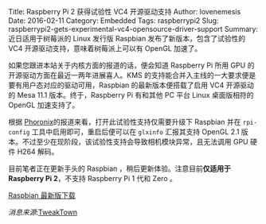 Title: Raspberry Pi 2 获得试验性 VC4 开源驱动支持
Author: lovenemesis
Date: 2016-02-11
Category: Embedded
Tags: raspberrypi2
Slug: raspberrypi2-gets-experimental-vc4-opensource-driver-support
Summary: 近日适用于树莓派的 Linux 发行版 Raspbian 发布了新版本，包含了试验性的 VC4 开源驱动支持，意味着树莓派上可以有 OpenGL 加速了。

如果您跟进本站关于内核方面的报道的话，便会知道 Raspberry Pi 所用 GPU 的开源驱动方面在最近一两年进展喜人。KMS 的支持能合并入主线的一大要求便是要有用户态对应的驱动可用，Raspbian 的最新版本便搭载了启用 VC4 开源驱动的 Mesa 11.1 版本。终于，Raspberry Pi 有和其他 PC 平台 Linux 桌面版相符的 OpenGL 加速支持了。

根据 [Phoronix](https://www.phoronix.com/scan.php?page=news_item&px=Trying-VC4-On-Raspbian-RPi2)的报道来看，打开此试验性支持仅需要升级下 Raspbian 并在 `rpi-config` 工具中启用即可，重启后便可以在 `glxinfo` 汇报其支持 OpenGL 2.1 版本。不过至少在现阶段，该试验性支持会导致相机模块异常，且无法调用 GPU 硬件 H264 解码。

目前笔者正在更新手头的 Raspbian ，稍后更新体验。注意目前**仅适用于 Raspberry Pi 2**，不支持 Raspberry Pi 1 代和 Zero 。

[Raspbian 最新版下载](https://www.raspberrypi.org/downloads/raspbian/)

*消息来源*:[TweakTown](http://www.tweaktown.com/news/50280/raspberry-pi-gets-experimental-gpu-acceleration-games-now-playable/index.html?utm_campaign=trueAnthem:+Trending+Content&utm_content=56bc815f04d3011aa27c89b3&utm_medium=trueAnthem&utm_source=twitter)


